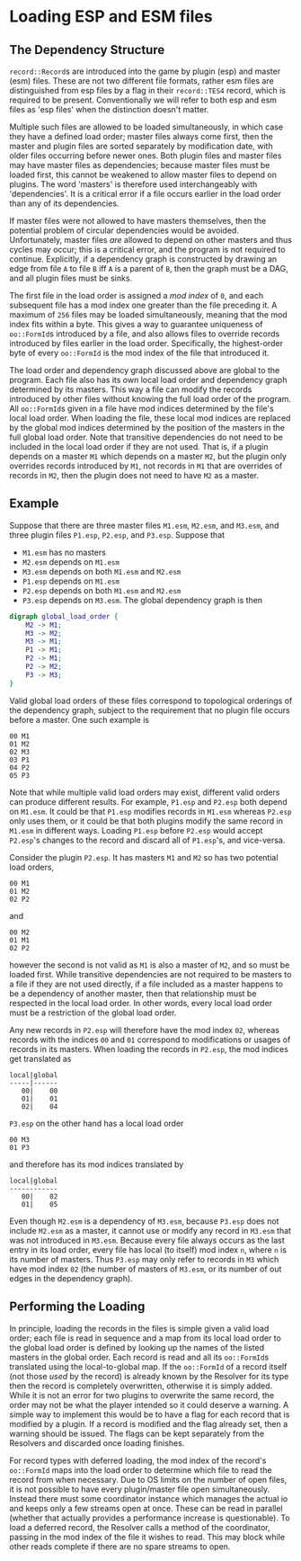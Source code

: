 # Loading ESP and ESM files

## The Dependency Structure

`record::Record`s are introduced into the game by plugin (esp) and master (esm)
files. These are not two different file formats, rather esm files are
distinguished from esp files by a flag in their `record::TES4` record, which is
required to be present. Conventionally we will refer to both esp and esm files
as 'esp files' when the distinction doesn't matter.

Multiple such files are allowed to be loaded simultaneously, in which case they
have a defined load order; master files always come first, then the master and
plugin files are sorted separately by modification date, with older files
occurring before newer ones. Both plugin files and master files may have master
files as dependencies; because master files must be loaded first, this cannot be
weakened to allow master files to depend on plugins. The word 'masters' is
therefore used interchangeably with 'dependencies'. It is a critical error if a
file occurs earlier in the load order than any of its dependencies.

If master files were not allowed to have masters themselves, then the potential
problem of circular dependencies would be avoided. Unfortunately, master files
*are* allowed to depend on other masters and thus cycles may occur; this is a
critical error, and the program is not required to continue. Explicitly, if a
dependency graph is constructed by drawing an edge from file `A` to file `B` iff
`A` is a parent of `B`, then the graph must be a DAG, and all plugin files must
be sinks.

The first file in the load order is assigned a *mod index* of `0`, and each
subsequent file has a mod index one greater than the file preceding it. A
maximum of `256` files may be loaded simultaneously, meaning that the mod index
fits within a byte. This gives a way to guarantee uniqueness of `oo::FormId`s
introduced by a file, and also allows files to override records introduced by
files earlier in the load order. Specifically, the highest-order byte of every
`oo::FormId` is the mod index of the file that introduced it.

The load order and dependency graph discussed above are global to the program.
Each file also has its own local load order and dependency graph determined by
its masters. This way a file can modify the records introduced by other files
without knowing the full load order of the program. All `oo::FormId`s given in a
file have mod indices determined by the file's local load order. When loading
the file, these local mod indices are replaced by the global mod indices
determined by the position of the masters in the full global load order. Note
that transitive dependencies do not need to be included in the local load order
if they are not used. That is, if a plugin depends on a master `M1` which
depends on a master `M2`, but the plugin only overrides records introduced by
`M1`, not records in `M1` that are overrides of records in `M2`, then the plugin
does not need to have `M2` as a master.

## Example

Suppose that there are three master files `M1.esm`, `M2.esm`, and `M3.esm`,
and three plugin files `P1.esp`, `P2.esp`, and `P3.esp`. Suppose that
 - `M1.esm` has no masters
 - `M2.esm` depends on `M1.esm`
 - `M3.esm` depends on both `M1.esm` and `M2.esm`
 - `P1.esp` depends on `M1.esm`
 - `P2.esp` depends on both `M1.esm` and `M2.esm`
 - `P3.esp` depends on `M3.esm`.
The global dependency graph is then
```dot
digraph global_load_order {
    M2 -> M1;
    M3 -> M2;
    M3 -> M1;
    P1 -> M1;
    P2 -> M1;
    P2 -> M2;
    P3 -> M3;
}
```

Valid global load orders of these files correspond to topological orderings of
the dependency graph, subject to the requirement that no plugin file occurs
before a master. One such example is
```
00 M1
01 M2
02 M3
03 P1
04 P2
05 P3
```
Note that while multiple valid load orders may exist, different valid orders can
produce different results. For example, `P1.esp` and `P2.esp` both depend on
`M1.esm`. It could be that `P1.esp` modifies records in `M1.esm` whereas
`P2.esp` only uses them, or it could be that both plugins modify the same record
in `M1.esm` in different ways. Loading `P1.esp` before `P2.esp` would accept
`P2.esp`'s changes to the record and discard all of `P1.esp`'s, and vice-versa.

Consider the plugin `P2.esp`. It has masters `M1` and `M2` so has two potential
load orders,
```
00 M1
01 M2
02 P2
```
and
```
00 M2
01 M1
02 P2
```
however the second is not valid as `M1` is also a master of `M2`, and so must be
loaded first. While transitive dependencies are not required to be masters to a
file if they are not used directly, if a file included as a master happens to be
a dependency of another master, then that relationship must be respected in the
local load order. In other words, every local load order must be a restriction
of the global load order.

Any new records in `P2.esp` will therefore have the mod index `02`, whereas
records with the indices `00` and `01` correspond to modifications or usages of
records in its masters. When loading the records in `P2.esp`, the mod indices
get translated as
```
local|global
-----|------
   00|    00
   01|    01
   02|    04
```

`P3.esp` on the other hand has a local load order
```
00 M3
01 P3
```
and therefore has its mod indices translated by
```
local|global
------------
   00|    02
   01|    05
```
Even though `M2.esm` is a dependency of `M3.esm`, because `P3.esp` does not
include `M2.esm` as a master, it cannot use or modify any record in `M3.esm`
that was not introduced in `M3.esm`. Because every file always occurs as the
last entry in its load order, every file has local (to itself) mod index `n`,
where `n` is its number of masters. Thus `P3.esp` may only refer to records in
`M3` which have mod index `02` (the number of masters of `M3.esm`, or its
number of out edges in the dependency graph).

## Performing the Loading

In principle, loading the records in the files is simple given a valid load
order; each file is read in sequence and a map from its local load order to the
global load order is defined by looking up the names of the listed masters in
the global order. Each record is read and all its `oo::FormId`s translated using
the local-to-global map. If the `oo::FormId` of a record itself (not those
*used* by the record) is already known by the Resolver for its type then the
record is completely overwritten, otherwise it is simply added. While it is not
an error for two plugins to overwrite the same record, the order may not be what
the player intended so it could deserve a warning. A simple way to implement
this would be to have a flag for each record that is modified by a plugin. If a
record is modified and the flag already set, then a warning should be issued.
The flags can be kept separately from the Resolvers and discarded once loading
finishes.

For record types with deferred loading, the mod index of the record's
`oo::FormId` maps into the load order to determine which file to read the record
from when necessary. Due to OS limits on the number of open files, it is not
possible to have every plugin/master file open simultaneously. Instead there
must some coordinator instance which manages the actual io and keeps only a few
streams open at once. These can be read in parallel (whether that actually
provides a performance increase is questionable). To load a deferred record, the
Resolver calls a method of the coordinator, passing in the mod index of the file
it wishes to read. This may block while other reads complete if there are no
spare streams to open.
